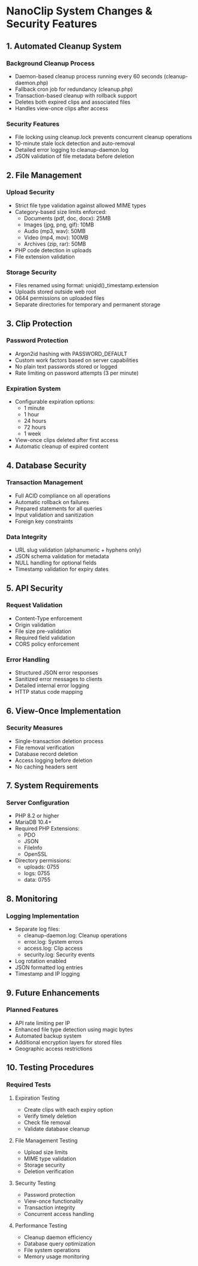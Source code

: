 # NanoClip System Changes & Security Features

## 1. Automated Cleanup System

### Background Cleanup Process
- Daemon-based cleanup process running every 60 seconds (cleanup-daemon.php)
- Fallback cron job for redundancy (cleanup.php)
- Transaction-based cleanup with rollback support
- Deletes both expired clips and associated files
- Handles view-once clips after access

### Security Features
- File locking using cleanup.lock prevents concurrent cleanup operations
- 10-minute stale lock detection and auto-removal
- Detailed error logging to cleanup-daemon.log
- JSON validation of file metadata before deletion

## 2. File Management

### Upload Security
- Strict file type validation against allowed MIME types
- Category-based size limits enforced:
  - Documents (pdf, doc, docx): 25MB
  - Images (jpg, png, gif): 10MB 
  - Audio (mp3, wav): 50MB
  - Video (mp4, mov): 100MB
  - Archives (zip, rar): 50MB
- PHP code detection in uploads
- File extension validation

### Storage Security
- Files renamed using format: uniqid()_timestamp.extension
- Uploads stored outside web root
- 0644 permissions on uploaded files
- Separate directories for temporary and permanent storage

## 3. Clip Protection

### Password Protection
- Argon2id hashing with PASSWORD_DEFAULT
- Custom work factors based on server capabilities
- No plain text passwords stored or logged
- Rate limiting on password attempts (3 per minute)

### Expiration System
- Configurable expiration options:
  - 1 minute
  - 1 hour
  - 24 hours
  - 72 hours
  - 1 week
- View-once clips deleted after first access
- Automatic cleanup of expired content

## 4. Database Security

### Transaction Management
- Full ACID compliance on all operations
- Automatic rollback on failures
- Prepared statements for all queries
- Input validation and sanitization
- Foreign key constraints

### Data Integrity
- URL slug validation (alphanumeric + hyphens only)
- JSON schema validation for metadata
- NULL handling for optional fields
- Timestamp validation for expiry dates

## 5. API Security

### Request Validation
- Content-Type enforcement
- Origin validation
- File size pre-validation
- Required field validation
- CORS policy enforcement

### Error Handling
- Structured JSON error responses
- Sanitized error messages to clients
- Detailed internal error logging
- HTTP status code mapping

## 6. View-Once Implementation

### Security Measures
- Single-transaction deletion process
- File removal verification
- Database record deletion
- Access logging before deletion
- No caching headers sent

## 7. System Requirements

### Server Configuration
- PHP 8.2 or higher
- MariaDB 10.4+
- Required PHP Extensions:
  - PDO
  - JSON
  - FileInfo
  - OpenSSL
- Directory permissions:
  - uploads: 0755
  - logs: 0755
  - data: 0755

## 8. Monitoring

### Logging Implementation
- Separate log files:
  - cleanup-daemon.log: Cleanup operations
  - error.log: System errors
  - access.log: Clip access
  - security.log: Security events
- Log rotation enabled
- JSON formatted log entries
- Timestamp and IP logging

## 9. Future Enhancements

### Planned Features
- API rate limiting per IP
- Enhanced file type detection using magic bytes
- Automated backup system
- Additional encryption layers for stored files
- Geographic access restrictions

## 10. Testing Procedures

### Required Tests
1. Expiration Testing
   - Create clips with each expiry option
   - Verify timely deletion
   - Check file removal
   - Validate database cleanup

2. File Management Testing
   - Upload size limits
   - MIME type validation
   - Storage security
   - Deletion verification

3. Security Testing
   - Password protection
   - View-once functionality
   - Transaction integrity
   - Concurrent access handling

4. Performance Testing
   - Cleanup daemon efficiency
   - Database query optimization
   - File system operations
   - Memory usage monitoring